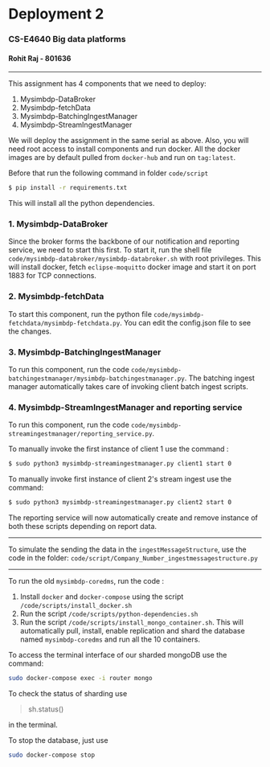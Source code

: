 # Deployment 2

### CS-E4640 Big data platforms 
#### Rohit Raj - 801636
---

This assignment has 4 components that we need to deploy:
1. Mysimbdp-DataBroker
2. Mysimbdp-fetchData
3. Mysimbdp-BatchingIngestManager
4. Mysimbdp-StreamIngestManager


We will deploy the assignment in the same serial as above. Also, you will need root access to install components and run docker. All the docker images are by default pulled from `docker-hub` and run on `tag:latest`.

Before that run the following command in folder `code/script`

```bash
$ pip install -r requirements.txt
```
This will install all the python dependencies.

### 1. Mysimbdp-DataBroker

Since the broker forms the backbone of our notification and reporting service, we need to start this first. To start it, run the shell file `code/mysimbdp-databroker/mysimbdp-databroker.sh` with root privileges. This will install docker, fetch `eclipse-moquitto` docker image and start it on port 1883 for TCP connections.  

### 2. Mysimbdp-fetchData

To start this component, run the python file `code/mysimbdp-fetchdata/mysimbdp-fetchdata.py`. You can edit the config.json file to see the changes.

### 3. Mysimbdp-BatchingIngestManager

To run this component, run the code `code/mysimbdp-batchingestmanager/mysimbdp-batchingestmanager.py`.  The batching ingest manager automatically takes care of invoking client batch ingest scripts.

### 4. Mysimbdp-StreamIngestManager and reporting service

To run this component, run the code `code/mysimbdp-streamingestmanager/reporting_service.py`.

To  manually invoke the first instance of client 1 use the command :

```bash
$ sudo python3 mysimbdp-streamingestmanager.py client1 start 0
```
To manually invoke first instance of client 2's stream ingest use the command:

```bash
$ sudo python3 mysimbdp-streamingestmanager.py client2 start 0
```

The reporting service will now automatically create and remove instance of both these scripts depending on report data.

---

To simulate the sending the data in the `ingestMessageStructure`, use the code in the folder: `code/script/Company_Number_ingestmessagestructure.py` 

---

To run the old `mysimbdp-coredms`, run the code :
1. Install `docker` and `docker-compose` using the script `/code/scripts/install_docker.sh`
2. Run the script `/code/scripts/python-dependencies.sh`
2. Run the script `/code/scripts/install_mongo_container.sh`. This will automatically pull, install, enable replication and shard the database named `mysimbdp-coredms` and run all the 10 containers.  

To access the terminal interface of our sharded mongoDB use the command:
```bash
sudo docker-compose exec -i router mongo 
```

To check the status of sharding use 
> sh.status()

in the terminal.

To stop the database, just use 
```bash
sudo docker-compose stop
```
